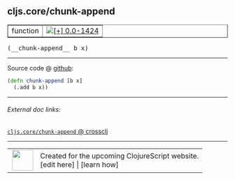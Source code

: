 ## cljs.core/chunk-append



 <table border="1">
<tr>
<td>function</td>
<td><a href="https://github.com/cljsinfo/cljs-api-docs/tree/0.0-1424"><img valign="middle" alt="[+] 0.0-1424" title="Added in 0.0-1424" src="https://img.shields.io/badge/+-0.0--1424-lightgrey.svg"></a> </td>
</tr>
</table>


 <samp>
(__chunk-append__ b x)<br>
</samp>

---







Source code @ [github](https://github.com/clojure/clojurescript/blob/r2727/src/cljs/cljs/core.cljs#L2737-L2738):

```clj
(defn chunk-append [b x]
  (.add b x))
```

<!--
Repo - tag - source tree - lines:

 <pre>
clojurescript @ r2727
└── src
    └── cljs
        └── cljs
            └── <ins>[core.cljs:2737-2738](https://github.com/clojure/clojurescript/blob/r2727/src/cljs/cljs/core.cljs#L2737-L2738)</ins>
</pre>

-->

---



###### External doc links:

[`cljs.core/chunk-append` @ crossclj](http://crossclj.info/fun/cljs.core.cljs/chunk-append.html)<br>

---

 <table>
<tr><td>
<img valign="middle" align="right" width="48px" src="http://i.imgur.com/Hi20huC.png">
</td><td>
Created for the upcoming ClojureScript website.<br>
[edit here] | [learn how]
</td></tr></table>

[edit here]:https://github.com/cljsinfo/cljs-api-docs/blob/master/cljsdoc/cljs.core_chunk-append.cljsdoc
[learn how]:https://github.com/cljsinfo/cljs-api-docs/wiki/cljsdoc-files

<!--

This information was too distracting to show to readers, but I'll leave it
commented here since it is helpful to:

- pretty-print the data used to generate this document
- and show how to retrieve that data



The API data for this symbol:

```clj
{:ns "cljs.core",
 :name "chunk-append",
 :type "function",
 :signature ["[b x]"],
 :source {:code "(defn chunk-append [b x]\n  (.add b x))",
          :title "Source code",
          :repo "clojurescript",
          :tag "r2727",
          :filename "src/cljs/cljs/core.cljs",
          :lines [2737 2738]},
 :full-name "cljs.core/chunk-append",
 :full-name-encode "cljs.core_chunk-append",
 :history [["+" "0.0-1424"]]}

```

Retrieve the API data for this symbol:

```clj
;; from Clojure REPL
(require '[clojure.edn :as edn])
(-> (slurp "https://raw.githubusercontent.com/cljsinfo/cljs-api-docs/catalog/cljs-api.edn")
    (edn/read-string)
    (get-in [:symbols "cljs.core/chunk-append"]))
```

-->
